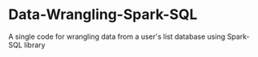# Data-Wrangling-Spark-SQL
A single code for wrangling data from a user's list database using Spark-SQL library
